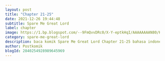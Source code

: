 ```yaml
---
layout: post 
title: "Chapter 21-25"
date: 2021-12-26 19:44:48
subtitle: Spare Me Great Lord
label: chapter
image: https://1.bp.blogspot.com/--9FmQvvDRc0/X-Y-eptkHqI/AAAAAAAAN80/KYpZ1GwRqT06Pz4h_KPTNbPo5WohW_G1gCLcBGAsYHQ/s72-c/Spare-Me-Great-Lord-e1578614231300.jpg
category: spare-me-great-lord
description: baca komik Spare Me Great Lord Chapter 21-25 bahasa indonesia 
author: Postkomik
blogId: 2840254928989645969
---
```

